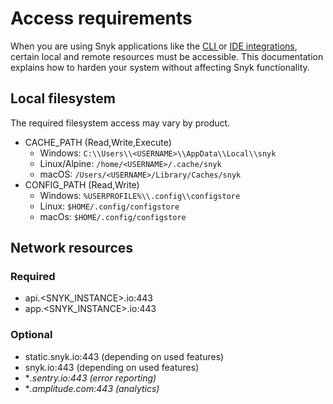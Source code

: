 # Access requirements

When you are using Snyk applications like the [CLI ](../getting-started-with-the-snyk-cli.md)or [IDE integrations](../../integrations/ide-tools/), certain local and remote resources must be accessible. This documentation explains how to harden your system without affecting Snyk functionality.

## Local filesystem

The required filesystem access may vary by product.

* CACHE\_PATH (Read,Write,Execute)
  * Windows: `C:\\Users\\<USERNAME>\\AppData\\Local\\snyk`
  * Linux/Alpine: `/home/<USERNAME>/.cache/snyk`
  * macOS: `/Users/<USERNAME>/Library/Caches/snyk`
* CONFIG\_PATH (Read,Write)
  * Windows: `%USERPROFILE%\\.config\\configstore`
  * Linux: `$HOME/.config/configstore`
  * macOs: `$HOME/.config/configstore`

## Network resources

### Required

* api.\<SNYK\_INSTANCE>.io:443
* app.\<SNYK\_INSTANCE>.io:443

### Optional

* static.snyk.io:443 (depending on used features)
* snyk.io:443 (depending on used features)
* \*_.sentry.io:443 (error reporting)_
* \*_.amplitude.com:443 (analytics)_
